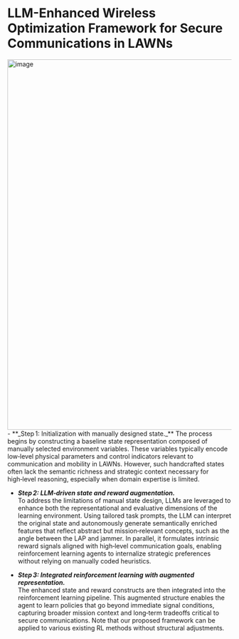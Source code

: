 # LLM-Enhanced Wireless Optimization Framework for Secure Communications in LAWNs
<img width="1781" height="831" alt="image" src="https://github.com/user-attachments/assets/abce1dbb-eee4-497a-8fcc-80cfdac59758" />
- **_Step 1: Initialization with manually designed state._**  
  The process begins by constructing a baseline state representation composed of manually selected environment variables. These variables typically encode low‑level physical parameters and control indicators relevant to communication and mobility in LAWNs. However, such handcrafted states often lack the semantic richness and strategic context necessary for high‑level reasoning, especially when domain expertise is limited.

- **_Step 2: LLM‑driven state and reward augmentation._**  
  To address the limitations of manual state design, LLMs are leveraged to enhance both the representational and evaluative dimensions of the learning environment. Using tailored task prompts, the LLM can interpret the original state and autonomously generate semantically enriched features that reflect abstract but mission‑relevant concepts, such as the angle between the LAP and jammer. In parallel, it formulates intrinsic reward signals aligned with high‑level communication goals, enabling reinforcement learning agents to internalize strategic preferences without relying on manually coded heuristics.

- **_Step 3: Integrated reinforcement learning with augmented representation._**  
  The enhanced state and reward constructs are then integrated into the reinforcement learning pipeline. This augmented structure enables the agent to learn policies that go beyond immediate signal conditions, capturing broader mission context and long‑term tradeoffs critical to secure communications. Note that our proposed framework can be applied to various existing RL methods without structural adjustments.

